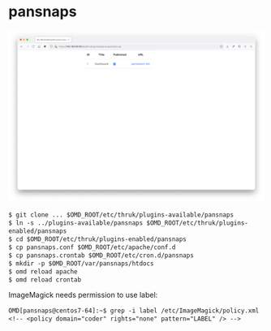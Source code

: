 # pansnaps

![Thruk Pansnaps Plugin](preview.png "Thruk Pansnaps Plugin")

```
$ git clone ... $OMD_ROOT/etc/thruk/plugins-available/pansnaps
$ ln -s ../plugins-available/pansnaps $OMD_ROOT/etc/thruk/plugins-enabled/pansnaps
$ cd $OMD_ROOT/etc/thruk/plugins-enabled/pansnaps
$ cp pansnaps.conf $OMD_ROOT/etc/apache/conf.d
$ cp pansnaps.crontab $OMD_ROOT/etc/cron.d/pansnaps
$ mkdir -p $OMD_ROOT/var/pansnaps/htdocs
$ omd reload apache
$ omd reload crontab
```

ImageMagick needs permission to use label:

```
OMD[pansnaps@centos7-64]:~$ grep -i label /etc/ImageMagick/policy.xml 
<!-- <policy domain="coder" rights="none" pattern="LABEL" /> -->
```

